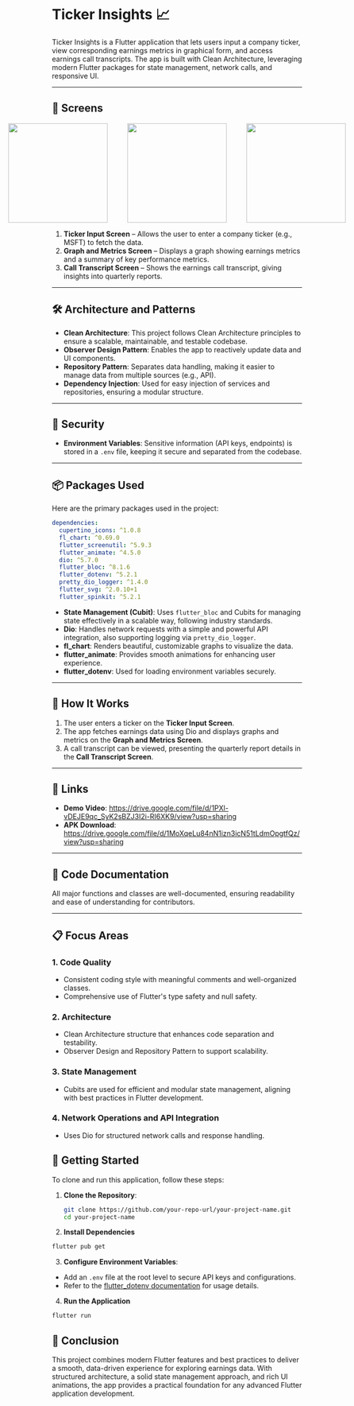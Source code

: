 # Ticker Insights 📈

Ticker Insights is a Flutter application that lets users input a company ticker, view corresponding earnings metrics in graphical form, and access earnings call transcripts. The app is built with Clean Architecture, leveraging modern Flutter packages for state management, network calls, and responsive UI.

---

## 📱 Screens

<div style="display: flex; gap:40px; justify-content: center;">

<img src="https://drive.google.com/uc?export=view&id=13AC094-gm24hffvb0qLFdF6Cj0wKVwKV"  width="200"/>
<img src="https://drive.google.com/uc?export=view&id=1BbqSCwYpaJRwOF8OCPRmHUMCKDdknbu2"  width="200"/>

<img src="https://drive.google.com/uc?export=view&id=1RgjCUgIYFz3PHdJzRG4GyWFoDfB0Dltr"  width="200"/>

</div>

1. **Ticker Input Screen** – Allows the user to enter a company ticker (e.g., MSFT) to fetch the data.
2. **Graph and Metrics Screen** – Displays a graph showing earnings metrics and a summary of key performance metrics.
3. **Call Transcript Screen** – Shows the earnings call transcript, giving insights into quarterly reports.

---

## 🛠 Architecture and Patterns

- **Clean Architecture**: This project follows Clean Architecture principles to ensure a scalable, maintainable, and testable codebase.
- **Observer Design Pattern**: Enables the app to reactively update data and UI components.
- **Repository Pattern**: Separates data handling, making it easier to manage data from multiple sources (e.g., API).
- **Dependency Injection**: Used for easy injection of services and repositories, ensuring a modular structure.

---

## 🔑 Security

- **Environment Variables**: Sensitive information (API keys, endpoints) is stored in a `.env` file, keeping it secure and separated from the codebase.

---

## 📦 Packages Used

Here are the primary packages used in the project:

```yaml
dependencies:
  cupertino_icons: ^1.0.8
  fl_chart: ^0.69.0
  flutter_screenutil: ^5.9.3
  flutter_animate: ^4.5.0
  dio: ^5.7.0
  flutter_bloc: ^8.1.6
  flutter_dotenv: ^5.2.1
  pretty_dio_logger: ^1.4.0
  flutter_svg: ^2.0.10+1
  flutter_spinkit: ^5.2.1
```
- **State Management (Cubit)**: Uses `flutter_bloc` and Cubits for managing state effectively in a scalable way, following industry standards.
- **Dio**: Handles network requests with a simple and powerful API integration, also supporting logging via `pretty_dio_logger`.
- **fl_chart**: Renders beautiful, customizable graphs to visualize the data.
- **flutter_animate**: Provides smooth animations for enhancing user experience.
- **flutter_dotenv**: Used for loading environment variables securely.

---

## 🚀 How It Works
1. The user enters a ticker on the **Ticker Input Screen**.
2. The app fetches earnings data using Dio and displays graphs and metrics on the **Graph and Metrics Screen**.
3. A call transcript can be viewed, presenting the quarterly report details in the **Call Transcript Screen**.

---

## 🎥 Links

- **Demo Video**: https://drive.google.com/file/d/1PXl-vDEJE9qc_SyK2sBZJ3I2i-RI6XK9/view?usp=sharing
- **APK Download**: https://drive.google.com/file/d/1MoXqeLu84nN1izn3icN51tLdmOpgtfQz/view?usp=sharing

---

## 📝 Code Documentation

All major functions and classes are well-documented, ensuring readability and ease of understanding for contributors.

---

## 📋 Focus Areas

### 1. **Code Quality**
   - Consistent coding style with meaningful comments and well-organized classes.
   - Comprehensive use of Flutter's type safety and null safety.

### 2. **Architecture**
   - Clean Architecture structure that enhances code separation and testability.
   - Observer Design and Repository Pattern to support scalability.

### 3. **State Management**
   - Cubits are used for efficient and modular state management, aligning with best practices in Flutter development.

### 4. **Network Operations and API Integration**
   - Uses Dio for structured network calls and response handling.
## 🚀 Getting Started

To clone and run this application, follow these steps:

1. **Clone the Repository**:
   ```bash
   git clone https://github.com/your-repo-url/your-project-name.git
   cd your-project-name
   ```
2. **Install Dependencies**
```bash
flutter pub get
```
3. **Configure Environment Variables**:

- Add an `.env` file at the root level to secure API keys and configurations.
- Refer to the [flutter_dotenv documentation](https://pub.dev/packages/flutter_dotenv) for usage details.
4. **Run the Application**
```bash
flutter run
```
## 🎉 Conclusion
This project combines modern Flutter features and best practices to deliver a smooth, data-driven experience for exploring earnings data. With structured architecture, a solid state management approach, and rich UI animations, the app provides a practical foundation for any advanced Flutter application development.


